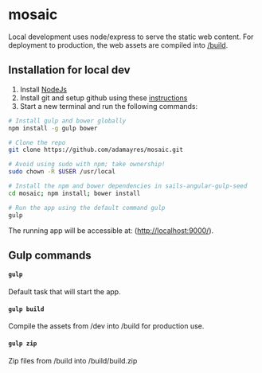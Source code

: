 # mosaic

Local development uses node/express to serve the static web content. For deployment to production, the web assets are compiled into [/build](https://github.com/adamayres/mosaic/tree/master/build).

## Installation for local dev

1. Install [NodeJs](http://nodejs.org/download/)
2. Install git and setup github using these [instructions](https://help.github.com/articles/set-up-git)
3. Start a new terminal and run the following commands:

```bash
# Install gulp and bower globally
npm install -g gulp bower

# Clone the repo
git clone https://github.com/adamayres/mosaic.git

# Avoid using sudo with npm; take ownership!
sudo chown -R $USER /usr/local

# Install the npm and bower dependencies in sails-angular-gulp-seed
cd mosaic; npm install; bower install

# Run the app using the default command gulp
gulp
```

The running app will be accessible at: ([http://localhost:9000/](http://localhost:9000)).

## Gulp commands

#### `gulp`

Default task that will start the app.

#### `gulp build`

Compile the assets from /dev into /build for production use.

#### `gulp zip`

Zip files from /build into /build/build.zip

